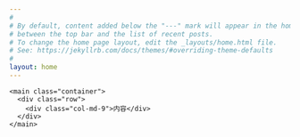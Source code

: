 ```yaml
---
#
# By default, content added below the "---" mark will appear in the home page
# between the top bar and the list of recent posts.
# To change the home page layout, edit the _layouts/home.html file.
# See: https://jekyllrb.com/docs/themes/#overriding-theme-defaults
#
layout: home
---
```


    <main class="container">
      <div class="row">
        <div class="col-md-9">内容</div>
      </div>
    </main>
